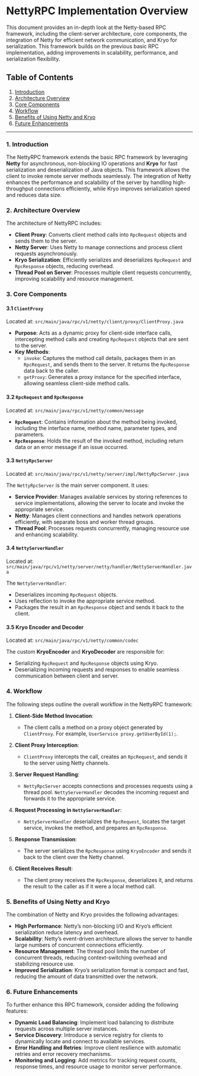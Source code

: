 # NettyRPC Implementation Overview

This document provides an in-depth look at the Netty-based RPC framework, including the client-server architecture, core components, the integration of Netty for efficient network communication, and Kryo for serialization. This framework builds on the previous basic RPC implementation, adding improvements in scalability, performance, and serialization flexibility.

## Table of Contents
1. [Introduction](#introduction)
2. [Architecture Overview](#architecture-overview)
3. [Core Components](#core-components)
4. [Workflow](#workflow)
5. [Benefits of Using Netty and Kryo](#benefits-of-using-netty-and-kryo)
6. [Future Enhancements](#future-enhancements)

---

### 1. Introduction

The NettyRPC framework extends the basic RPC framework by leveraging **Netty** for asynchronous, non-blocking IO operations and **Kryo** for fast serialization and deserialization of Java objects. This framework allows the client to invoke remote server methods seamlessly. The integration of Netty enhances the performance and scalability of the server by handling high-throughput connections efficiently, while Kryo improves serialization speed and reduces data size.

### 2. Architecture Overview

The architecture of NettyRPC includes:
- **Client Proxy**: Converts client method calls into `RpcRequest` objects and sends them to the server.
- **Netty Server**: Uses Netty to manage connections and process client requests asynchronously.
- **Kryo Serialization**: Efficiently serializes and deserializes `RpcRequest` and `RpcResponse` objects, reducing overhead.
- **Thread Pool on Server**: Processes multiple client requests concurrently, improving scalability and resource management.

### 3. Core Components

#### 3.1 `ClientProxy`
Located at: `src/main/java/rpc/v1/netty/client/proxy/ClientProxy.java`

- **Purpose**: Acts as a dynamic proxy for client-side interface calls, intercepting method calls and creating `RpcRequest` objects that are sent to the server.
- **Key Methods**:
    - `invoke`: Captures the method call details, packages them in an `RpcRequest`, and sends them to the server. It returns the `RpcResponse` data back to the caller.
    - `getProxy`: Generates a proxy instance for the specified interface, allowing seamless client-side method calls.

#### 3.2 `RpcRequest` and `RpcResponse`
Located at: `src/main/java/rpc/v1/netty/common/message`

- **`RpcRequest`**: Contains information about the method being invoked, including the interface name, method name, parameter types, and parameters.
- **`RpcResponse`**: Holds the result of the invoked method, including return data or an error message if an issue occurred.

#### 3.3 `NettyRpcServer`
Located at: `src/main/java/rpc/v1/netty/server/impl/NettyRpcServer.java`

The `NettyRpcServer` is the main server component. It uses:
- **Service Provider**: Manages available services by storing references to service implementations, allowing the server to locate and invoke the appropriate service.
- **Netty**: Manages client connections and handles network operations efficiently, with separate boss and worker thread groups.
- **Thread Pool**: Processes requests concurrently, managing resource use and enhancing scalability.

#### 3.4 `NettyServerHandler`
Located at: `src/main/java/rpc/v1/netty/server/netty/handler/NettyServerHandler.java`

The `NettyServerHandler`:
- Deserializes incoming `RpcRequest` objects.
- Uses reflection to invoke the appropriate service method.
- Packages the result in an `RpcResponse` object and sends it back to the client.

#### 3.5 Kryo Encoder and Decoder
Located at: `src/main/java/rpc/v1/netty/common/codec`

The custom **KryoEncoder** and **KryoDecoder** are responsible for:
- Serializing `RpcRequest` and `RpcResponse` objects using Kryo.
- Deserializing incoming requests and responses to enable seamless communication between client and server.

### 4. Workflow

The following steps outline the overall workflow in the NettyRPC framework:

1. **Client-Side Method Invocation**:
    - The client calls a method on a proxy object generated by `ClientProxy`. For example, `UserService proxy.getUserById(1);`.

2. **Client Proxy Interception**:
    - `ClientProxy` intercepts the call, creates an `RpcRequest`, and sends it to the server using Netty channels.

3. **Server Request Handling**:
    - `NettyRpcServer` accepts connections and processes requests using a thread pool. `NettyServerHandler` decodes the incoming request and forwards it to the appropriate service.

4. **Request Processing in `NettyServerHandler`**:
    - `NettyServerHandler` deserializes the `RpcRequest`, locates the target service, invokes the method, and prepares an `RpcResponse`.

5. **Response Transmission**:
    - The server serializes the `RpcResponse` using `KryoEncoder` and sends it back to the client over the Netty channel.

6. **Client Receives Result**:
    - The client proxy receives the `RpcResponse`, deserializes it, and returns the result to the caller as if it were a local method call.

### 5. Benefits of Using Netty and Kryo

The combination of Netty and Kryo provides the following advantages:

- **High Performance**: Netty’s non-blocking I/O and Kryo’s efficient serialization reduce latency and overhead.
- **Scalability**: Netty’s event-driven architecture allows the server to handle large numbers of concurrent connections efficiently.
- **Resource Management**: The thread pool limits the number of concurrent threads, reducing context-switching overhead and stabilizing resource use.
- **Improved Serialization**: Kryo’s serialization format is compact and fast, reducing the amount of data transmitted over the network.

### 6. Future Enhancements

To further enhance this RPC framework, consider adding the following features:

- **Dynamic Load Balancing**: Implement load balancing to distribute requests across multiple server instances.
- **Service Discovery**: Introduce a service registry for clients to dynamically locate and connect to available services.
- **Error Handling and Retries**: Improve client resilience with automatic retries and error recovery mechanisms.
- **Monitoring and Logging**: Add metrics for tracking request counts, response times, and resource usage to monitor server performance.